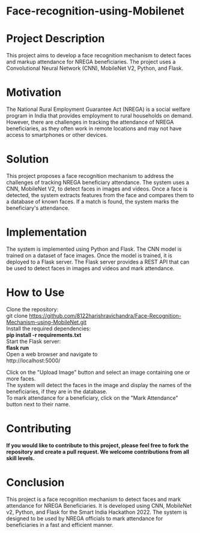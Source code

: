 # Face-recognition-using-Mobilenet
# Project Description
This project aims to develop a face recognition mechanism to detect faces and markup attendance for NREGA beneficiaries. The project uses a Convolutional Neural Network (CNN), MobileNet V2, Python, and Flask.
# Motivation
The National Rural Employment Guarantee Act (NREGA) is a social welfare program in India that provides employment to rural households on demand. However, there are challenges in tracking the attendance of NREGA beneficiaries, as they often work in remote locations and may not have access to smartphones or other devices.
# Solution
This project proposes a face recognition mechanism to address the challenges of tracking NREGA beneficiary attendance. The system uses a CNN, MobileNet V2, to detect faces in images and videos. Once a face is detected, the system extracts features from the face and compares them to a database of known faces. If a match is found, the system marks the beneficiary's attendance.
# Implementation
The system is implemented using Python and Flask. The CNN model is trained on a dataset of face images. Once the model is trained, it is deployed to a Flask server. The Flask server provides a REST API that can be used to detect faces in images and videos and mark attendance.
# How to Use
Clone the repository:<br>
git clone https://github.com/8122harishravichandra/Face-Recognition-Mechanism-using-MobileNet.git<br>
Install the required dependencies:<br>
**pip install -r requirements.txt**<br>
Start the Flask server:<br>
**flask run**<br>
Open a web browser and navigate to<br> http://localhost:5000/<br>

Click on the "Upload Image" button and select an image containing one or more faces.<br>
The system will detect the faces in the image and display the names of the beneficiaries, if they are in the database.
<br>
To mark attendance for a beneficiary, click on the "Mark Attendance" button next to their name.
# Contributing
**If you would like to contribute to this project, please feel free to fork the repository and create a pull request. We welcome contributions from all skill levels.**
# Conclusion
This project is a face recognition mechanism to detect faces and mark attendance for NREGA Beneficiaries. It is developed using CNN, MobileNet v2, Python, and Flask for the Smart India Hackathon 2022. The system is designed to be used by NREGA officials to mark attendance for beneficiaries in a fast and efficient manner.















